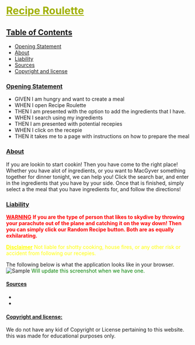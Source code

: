 # <strong> <font color="rainbow"><u>Recipe Roulette</u></font> </Strong>

## <u>Table of Contents</u>

- [Opening Statement](#uopening-statementu)
- [About](#uaboutu)
- [Liability](#uliabilityu)
- [Sources](#usourcesu)
- [Copyright and license](#ucopyright-and-licenseu)

### <u>Opening Statement</u>

- GIVEN I am hungry and want to create a meal
- WHEN I open Recipe Roulette
- THEN I am presented with the option to add the ingredients that I have.
- WHEN I search using my ingredients
- THEN I am presented with potential recepies
- WHEN I click on the recepie
- THEN it takes me to a page with instructions on how to prepare the meal

### <u>About</u>

If you are lookin to start cookin! Then you have come to the right place! Whether you have alot of ingredients, or you want to MacGyver something together for dinner tonight, we can help you! Click the search bar, and enter in the ingredients that you have by your side. Once that is finished, simply select a the meal that you have ingredients for, and follow the directions!

### <u>Liability</u>

<font color="red"><u>**WARNING**</u></font>
<font color="red"> **If you are the type of person that likes to skydive by throwing your parachute out of the plane and catching it on the way down! Then you can simply click our Random Recipe button. Both are as equally exhilarating.** </font>

<font color="Yellow"><u>**Disclaimer**</u>
Not liable for shotty cooking, house fires, or any other risk or accident from following our recepies. </font>

The following below is what the application looks like in your browser.
![Sample](assets/images/sample.png) <font color="green">Will update this screenshot when we have one. </font>

#### <u>Sources</u>

-
-

#### <u>Copyright and license:</u>

We do not have any kid of Copyright or License pertaining to this website. this was made for educational purposes only.
